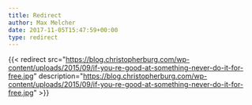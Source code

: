 ```yaml
---
title: Redirect
author: Max Melcher
date: 2017-11-05T15:47:59+00:00
type: redirect
---
```

{{< redirect src="https://blog.christopherburg.com/wp-content/uploads/2015/09/if-you-re-good-at-something-never-do-it-for-free.jpg" description="https://blog.christopherburg.com/wp-content/uploads/2015/09/if-you-re-good-at-something-never-do-it-for-free.jpg" >}}
